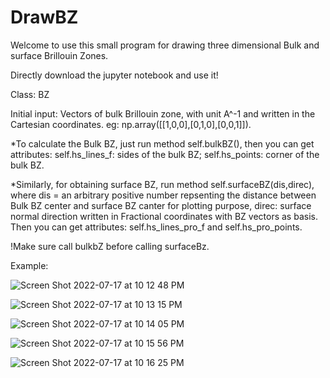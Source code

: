# DrawBZ
Welcome to use this small program for drawing three dimensional Bulk and surface Brillouin Zones.

Directly download the jupyter notebook and use it!


Class: BZ

Initial input: Vectors of bulk Brillouin zone, with unit A^-1 and written in the Cartesian coordinates. eg: np.array([[1,0,0],[0,1,0],[0,0,1]]).

*To calculate the Bulk BZ, just run method self.bulkBZ(), then you can get attributes: self.hs_lines_f: sides of the bulk BZ; self.hs_points: corner of the bulk BZ.

*Similarly, for obtaining surface BZ, run method self.surfaceBZ(dis,direc), where dis = an arbitrary positive number repsenting the distance between Bulk BZ center and surface BZ canter for plotting purpose, direc: surface normal direction written in Fractional coordinates with BZ vectors as basis.
Then you can get attributes: self.hs_lines_pro_f and self.hs_pro_points.

!Make sure call bulkbZ before calling surfaceBz.

Example:

![Screen Shot 2022-07-17 at 10 12 48 PM](https://user-images.githubusercontent.com/62127000/179436001-5863e173-997f-4f67-b9c6-ad63d735cfee.png)

![Screen Shot 2022-07-17 at 10 13 15 PM](https://user-images.githubusercontent.com/62127000/179436027-cee2ebaf-0c28-454f-b611-811bb18a1c61.png)

![Screen Shot 2022-07-17 at 10 14 05 PM](https://user-images.githubusercontent.com/62127000/179436092-662490c5-64a9-4ff0-87de-953620bf2b6e.png)

![Screen Shot 2022-07-17 at 10 15 56 PM](https://user-images.githubusercontent.com/62127000/179436221-65b157ce-4b0c-44fd-9481-43d8ec298b48.png)

![Screen Shot 2022-07-17 at 10 16 25 PM](https://user-images.githubusercontent.com/62127000/179436251-ac964b61-31b5-44ef-81d0-88f9f88c8744.png)
